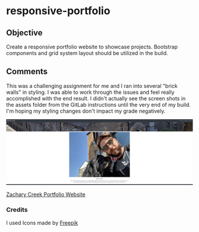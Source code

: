 # responsive-portfolio

## Objective
Create a responsive portfolio website to showcase projects. Bootstrap components and grid system layout should be utilized in the build.

## Comments

This was a challenging assignment for me and I ran into several "brick walls" in styling. I was able to work through the issues and feel really accomplished with the end result. I didn't actually see the screen shots in the assets folder from the GitLab instructions until the very end of my build. I'm hoping my styling changes don't impact my grade negatively. 

![Landing Page of Website](/public/assets/img/responsive-portfolio.png)

[Zachary Creek Portfolio Website](https://evening-dusk-06054.herokuapp.com/portfolio)

### Credits

I used Icons made by [Freepik](www.flaticon.com/)